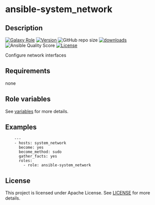 # ansible-system_network

## Description

[![Galaxy Role](https://img.shields.io/badge/galaxy-system_network-purple?style=flat)](https://galaxy.ansible.com/lotusnoir/system_network)
[![Version](https://img.shields.io/github/release/lotusnoir/ansible-system_network.svg)](https://github.com/lotusnoir/ansible-system_network/releases/latest)
![GitHub repo size](https://img.shields.io/github/repo-size/lotusnoir/ansible-system_network?color=orange&style=flat)
[![downloads](https://img.shields.io/ansible/role/d/)](https://galaxy.ansible.com/lotusnoir/system_network)
![Ansible Quality Score](https://img.shields.io/ansible/quality/)
[![License](https://img.shields.io/badge/license-Apache--2.0-brightgreen?style=flat)](https://opensource.org/licenses/Apache-2.0)

Configure network interfaces

## Requirements

none

## Role variables

See [variables](/defaults/main.yml) for more details.

## Examples

        ---
        - hosts: system_network
          become: yes
          become_method: sudo
          gather_facts: yes
          roles:
            - role: ansible-system_network


## License

This project is licensed under Apache License. See [LICENSE](/LICENSE) for more details.

